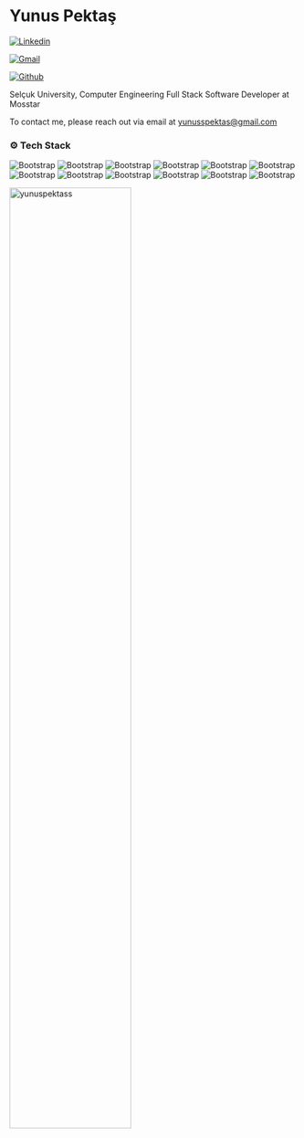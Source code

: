 # Yunus Pektaş



[![Linkedin](https://img.shields.io/badge/-LinkedIn-blue?style=flat&logo=Linkedin&logoColor=white)](https://www.linkedin.com/in/yunuspektass/)

[![Gmail](https://img.shields.io/badge/-Gmail-c14438?style=flat&logo=Gmail&logoColor=white)](mailto:yunusspektas@gmail.com)

[![Github](https://img.shields.io/github/followers/yunuspektass?label=Follow&style=social)](https://github.com/yunuspektass)

Selçuk University, Computer Engineering
Full Stack Software Developer at Mosstar

To contact me, please reach out via email at yunusspektas@gmail.com




### ⚙️ Tech Stack

![Bootstrap](https://img.shields.io/badge/-.NET%20Core-05122A?style=flat-square&logo=.NET-Core&color=353535) ![Bootstrap](https://img.shields.io/badge/-.NET-05122A?style=flat-square&logo=.NET&color=353535) ![Bootstrap](https://img.shields.io/badge/-ASP.NET-05122A?style=flat-square&logo=ASP.NET&color=353535) ![Bootstrap](https://img.shields.io/badge/-C%23-05122A?style=flat-square&logo=C#&color=353535) ![Bootstrap](https://img.shields.io/badge/-Vue.js-05122A?style=flat-square&logo=Vue.js&color=353535) ![Bootstrap](https://img.shields.io/badge/-Nuxt.js-05122A?style=flat-square&logo=Nuxt.js&color=353535) ![Bootstrap](https://img.shields.io/badge/-REST%20APIs-05122A?style=flat-square&logo=REST-APIs&color=353535) ![Bootstrap](https://img.shields.io/badge/-PostgreSQL-05122A?style=flat-square&logo=PostgreSQL&color=353535) ![Bootstrap](https://img.shields.io/badge/-Microsoft%20SQL%20Server-05122A?style=flat-square&logo=Microsoft-SQL-Server&color=353535) ![Bootstrap](https://img.shields.io/badge/-SQL-05122A?style=flat-square&logo=SQL&color=353535) ![Bootstrap](https://img.shields.io/badge/-JavaScript-05122A?style=flat-square&logo=JavaScript&color=353535) ![Bootstrap](https://img.shields.io/badge/-Java-05122A?style=flat-square&logo=Java&color=353535)

<div>
  <img width="65%" align="left" src="https://github-readme-stats.vercel.app/api/top-langs?username=yunuspektass&show_icons=true&locale=en&layout=compact" alt="yunuspektass" />
</div>
